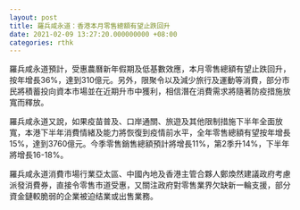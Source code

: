 ```yaml
---
layout: post
title: 羅兵咸永道：香港本月零售總額有望止跌回升
date: 2021-02-09 13:27:20.000000000 +08:00
categories: rthk
---
```


羅兵咸永道預計，受惠農曆新年假期及低基數效應，本月零售總額有望止跌回升，按年增長36%，達到310億元。另外，限聚令以及減少旅行及運動等消費，部分市民將積蓄投向資本市場並在近期升市中獲利，相信潛在消費需求將隨著防疫措施放寬而釋放。

羅兵咸永道又說，如果疫苗普及、口岸通關、旅遊及其他限制措施下半年全面放寬，本港下半年消費情緒及能力將恢復到疫情前水平，全年零售總額有望按年增長15%，達到3760億元。今季零售銷售總額預計將增長11%，第2季升14%，下半年將增長16-18%。

羅兵咸永道消費市場行業亞太區、中國內地及香港主管合夥人鄭煥然建議政府考慮派發消費券，直接令零售市道受惠，又關注政府對零售業界欠缺新一輪支援，部分資金鏈較脆弱的企業被迫结業或出售業務。
